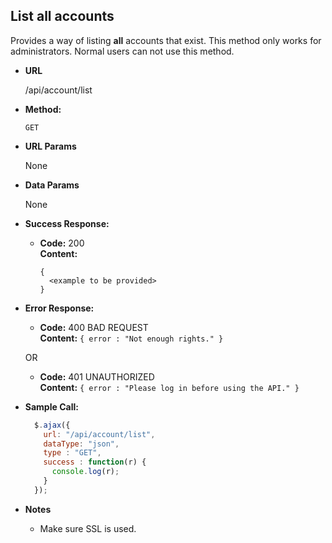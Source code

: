 **List all accounts**
----
  Provides a way of listing **all** accounts that exist. This method only works for administrators. Normal users can not use this method.

* **URL**

  /api/account/list

* **Method:**

  `GET`
  
* **URL Params**

  None

* **Data Params**

  None

* **Success Response:**

  * **Code:** 200 <br />
    **Content:**
    ```
    {
      <example to be provided>
    }
    ```

* **Error Response:**

  * **Code:** 400 BAD REQUEST <br />
    **Content:** `{ error : "Not enough rights." }`

  OR

  * **Code:** 401 UNAUTHORIZED <br />
    **Content:** `{ error : "Please log in before using the API." }`
    
* **Sample Call:**

  ```javascript
    $.ajax({
      url: "/api/account/list",
      dataType: "json",
      type : "GET",
      success : function(r) {
        console.log(r);
      }
    });
  ```

* **Notes**

  * Make sure SSL is used.
